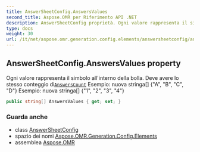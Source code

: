 ```yaml
---
title: AnswerSheetConfig.AnswersValues
second_title: Aspose.OMR per Riferimento API .NET
description: AnswerSheetConfig proprietà. Ogni valore rappresenta il simbolo allinterno della bolla. Deve avere lo stesso conteggio diAnswersCount Esempio nuova stringa A B C D Esempio nuova stringa 1 2 3 4
type: docs
weight: 30
url: /it/net/aspose.omr.generation.config.elements/answersheetconfig/answersvalues/
---
```

## AnswerSheetConfig.AnswersValues property

Ogni valore rappresenta il simbolo all'interno della bolla. Deve avere lo stesso conteggio di[`AnswersCount`](../answerscount/) Esempio: nuova stringa[] {"A", "B", "C", "D"} Esempio: nuova stringa[] {"1", "2", "3", "4"}

```csharp
public string[] AnswersValues { get; set; }
```

### Guarda anche

* class [AnswerSheetConfig](../)
* spazio dei nomi [Aspose.OMR.Generation.Config.Elements](../../answersheetconfig/)
* assemblea [Aspose.OMR](../../../)


